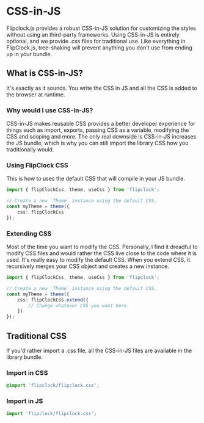 # CSS-in-JS

Flipclock.js provides a robust CSS-in-JS solution for customizing the styles without using an third-party frameworks. Using CSS-in-JS is entirely optional, and we provide .css files for traditional use. Like everything in FlipClock.js, tree-shaking will prevent anything you don't use from ending up in your bundle.


## What is CSS-in-JS?

It's exactly as it sounds. You write the CSS in JS and all the CSS is added to the browser at runtime.

### Why would I use CSS-in-JS?

CSS-in-JS makes reusable CSS provides a better developer experience for things such as import, exports, passing CSS as a variable, modifying the CSS and scoping and more. The only real downside is CSS-in-JS increases the JS bundle, which is why you can still import the library CSS how you traditionally would.

### Using FlipClock CSS

This is how to uses the default CSS that will compile in your JS bundle.

```ts
import { flipClockCss, theme, useCss } from 'flipclock';

// Create a new `Theme` instance using the default CSS.
const myTheme = theme({
    css: flipClockCss
});
```

### Extending CSS

Most of the time you want to modify the CSS. Personally, I find it dreadful to modify CSS files and would rather the CSS live close to the code where it is used. It's really easy to modify the default CSS. When you extend CSS, it recursively merges your CSS object and creates a new instance.

```ts
import { flipClockCss, theme, useCss } from 'flipclock';

// Create a new `Theme` instance using the default CSS.
const myTheme = theme({
    css: flipClockCss.extend({
        // Change whatever CSS you want here.
    })
});
```

## Traditional CSS

If you'd rather import a .css file, all the CSS-in-JS files are available in the library bundle.

### Import in CSS

```css
@import 'flipclock/flipclock.css';
```

### Import in JS

```js
import 'flipclock/flipclock.css';
```